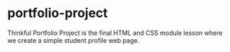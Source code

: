 # portfolio-project
Thinkful Portfolio Project is the final HTML and CSS module lesson where we create a simple student profile web page.
